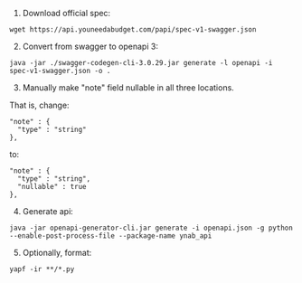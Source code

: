 1. Download official spec:

```
wget https://api.youneedabudget.com/papi/spec-v1-swagger.json
```

2. Convert from swagger to openapi 3:

```
java -jar ./swagger-codegen-cli-3.0.29.jar generate -l openapi -i spec-v1-swagger.json -o .
```

3. Manually make "note" field nullable in all three locations.

That is, change:

```
"note" : {
  "type" : "string"
},
```

to:

```
"note" : {
  "type" : "string",
  "nullable" : true
},
```

4. Generate api:

```
java -jar openapi-generator-cli.jar generate -i openapi.json -g python --enable-post-process-file --package-name ynab_api
```

5. Optionally, format:

```
yapf -ir **/*.py
```
